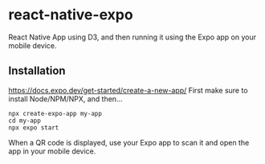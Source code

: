 # react-native-expo

React Native App using D3, and then running it using the Expo app on your mobile device.

## Installation

https://docs.expo.dev/get-started/create-a-new-app/
First make sure to install Node/NPM/NPX, and then...

```
npx create-expo-app my-app
cd my-app
npx expo start
```

When a QR code is displayed, use your Expo app to scan it and open the app in your mobile device.
